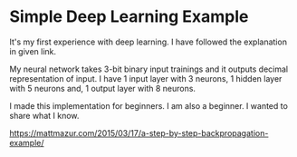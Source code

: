 # Simple Deep Learning Example

It's my first experience with deep learning. I have followed the explanation in given link.

My neural network takes 3-bit binary input trainings and it outputs decimal representation of input.
I have 1 input layer with 3 neurons, 1 hidden layer with 5 neurons and, 1 output layer with 8 neurons.

I made this implementation for beginners. I am also a beginner. I wanted to share what I know.

https://mattmazur.com/2015/03/17/a-step-by-step-backpropagation-example/
